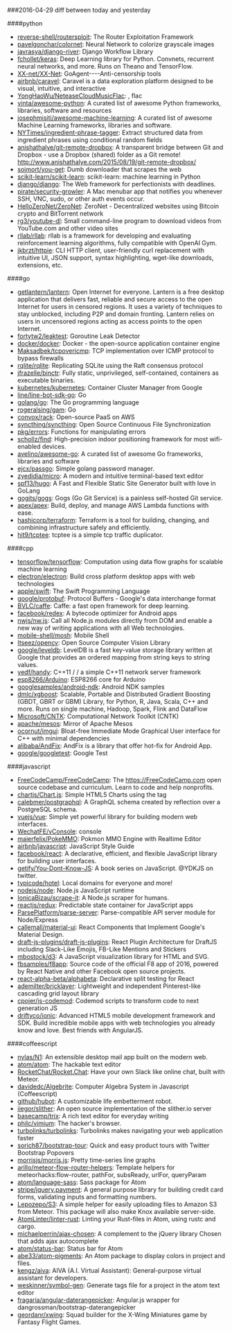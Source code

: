 ###2016-04-29
diff between today and yesterday

####python
* [reverse-shell/routersploit](https://github.com/reverse-shell/routersploit): The Router Exploitation Framework
* [pavelgonchar/colornet](https://github.com/pavelgonchar/colornet): Neural Network to colorize grayscale images
* [javrasya/django-river](https://github.com/javrasya/django-river): Django Workflow Library
* [fchollet/keras](https://github.com/fchollet/keras): Deep Learning library for Python. Convnets, recurrent neural networks, and more. Runs on Theano and TensorFlow.
* [XX-net/XX-Net](https://github.com/XX-net/XX-Net): GoAgent----Anti-censorship tools
* [airbnb/caravel](https://github.com/airbnb/caravel): Caravel is a data exploration platform designed to be visual, intuitive, and interactive
* [YongHaoWu/NeteaseCloudMusicFlac](https://github.com/YongHaoWu/NeteaseCloudMusicFlac): , flac
* [vinta/awesome-python](https://github.com/vinta/awesome-python): A curated list of awesome Python frameworks, libraries, software and resources
* [josephmisiti/awesome-machine-learning](https://github.com/josephmisiti/awesome-machine-learning): A curated list of awesome Machine Learning frameworks, libraries and software.
* [NYTimes/ingredient-phrase-tagger](https://github.com/NYTimes/ingredient-phrase-tagger): Extract structured data from ingredient phrases using conditional random fields
* [anishathalye/git-remote-dropbox](https://github.com/anishathalye/git-remote-dropbox): A transparent bridge between Git and Dropbox - use a Dropbox (shared) folder as a Git remote!  http://www.anishathalye.com/2015/08/19/git-remote-dropbox/
* [soimort/you-get](https://github.com/soimort/you-get): Dumb downloader that scrapes the web
* [scikit-learn/scikit-learn](https://github.com/scikit-learn/scikit-learn): scikit-learn: machine learning in Python
* [django/django](https://github.com/django/django): The Web framework for perfectionists with deadlines.
* [pirate/security-growler](https://github.com/pirate/security-growler): A Mac menubar app that notifies you whenever SSH, VNC, sudo, or other auth events occur.
* [HelloZeroNet/ZeroNet](https://github.com/HelloZeroNet/ZeroNet): ZeroNet - Decentralized websites using Bitcoin crypto and BitTorrent network
* [rg3/youtube-dl](https://github.com/rg3/youtube-dl): Small command-line program to download videos from YouTube.com and other video sites
* [rllab/rllab](https://github.com/rllab/rllab): rllab is a framework for developing and evaluating reinforcement learning algorithms, fully compatible with OpenAI Gym.
* [jkbrzt/httpie](https://github.com/jkbrzt/httpie): CLI HTTP client, user-friendly curl replacement with intuitive UI, JSON support, syntax highlighting, wget-like downloads, extensions, etc.

####go
* [getlantern/lantern](https://github.com/getlantern/lantern): Open Internet for everyone. Lantern is a free desktop application that delivers fast, reliable and secure access to the open Internet for users in censored regions. It uses a variety of techniques to stay unblocked, including P2P and domain fronting. Lantern relies on users in uncensored regions acting as access points to the open Internet.
* [fortytw2/leaktest](https://github.com/fortytw2/leaktest): Goroutine Leak Detector
* [docker/docker](https://github.com/docker/docker): Docker - the open-source application container engine
* [Maksadbek/tcpovericmp](https://github.com/Maksadbek/tcpovericmp): TCP implementation over ICMP protocol to bypass firewalls
* [rqlite/rqlite](https://github.com/rqlite/rqlite): Replicating SQLite using the Raft consensus protocol
* [jfrazelle/binctr](https://github.com/jfrazelle/binctr): Fully static, unprivileged, self-contained, containers as executable binaries.
* [kubernetes/kubernetes](https://github.com/kubernetes/kubernetes): Container Cluster Manager from Google
* [line/line-bot-sdk-go](https://github.com/line/line-bot-sdk-go): Go
* [golang/go](https://github.com/golang/go): The Go programming language
* [rogeralsing/gam](https://github.com/rogeralsing/gam): Go
* [convox/rack](https://github.com/convox/rack): Open-source PaaS on AWS
* [syncthing/syncthing](https://github.com/syncthing/syncthing): Open Source Continuous File Synchronization
* [pkg/errors](https://github.com/pkg/errors): Functions for manipulating errors
* [schollz/find](https://github.com/schollz/find): High-precision indoor positioning framework for most wifi-enabled devices.
* [avelino/awesome-go](https://github.com/avelino/awesome-go): A curated list of awesome Go frameworks, libraries and software
* [ejcx/passgo](https://github.com/ejcx/passgo): Simple golang password manager.
* [zyedidia/micro](https://github.com/zyedidia/micro): A modern and intuitive terminal-based text editor
* [spf13/hugo](https://github.com/spf13/hugo): A Fast and Flexible Static Site Generator built with love in GoLang
* [gogits/gogs](https://github.com/gogits/gogs): Gogs (Go Git Service) is a painless self-hosted Git service.
* [apex/apex](https://github.com/apex/apex): Build, deploy, and manage AWS Lambda functions with ease.
* [hashicorp/terraform](https://github.com/hashicorp/terraform): Terraform is a tool for building, changing, and combining infrastructure safely and efficiently.
* [hit9/tcptee](https://github.com/hit9/tcptee): tcptee is a simple tcp traffic duplicator.

####cpp
* [tensorflow/tensorflow](https://github.com/tensorflow/tensorflow): Computation using data flow graphs for scalable machine learning
* [electron/electron](https://github.com/electron/electron): Build cross platform desktop apps with web technologies
* [apple/swift](https://github.com/apple/swift): The Swift Programming Language
* [google/protobuf](https://github.com/google/protobuf): Protocol Buffers - Google's data interchange format
* [BVLC/caffe](https://github.com/BVLC/caffe): Caffe: a fast open framework for deep learning.
* [facebook/redex](https://github.com/facebook/redex): A bytecode optimizer for Android apps
* [nwjs/nw.js](https://github.com/nwjs/nw.js): Call all Node.js modules directly from DOM and enable a new way of writing applications with all Web technologies.
* [mobile-shell/mosh](https://github.com/mobile-shell/mosh): Mobile Shell
* [Itseez/opencv](https://github.com/Itseez/opencv): Open Source Computer Vision Library
* [google/leveldb](https://github.com/google/leveldb): LevelDB is a fast key-value storage library written at Google that provides an ordered mapping from string keys to string values.
* [yedf/handy](https://github.com/yedf/handy): C++11 /  / a simple C++11 network server framework
* [esp8266/Arduino](https://github.com/esp8266/Arduino): ESP8266 core for Arduino
* [googlesamples/android-ndk](https://github.com/googlesamples/android-ndk): Android NDK samples
* [dmlc/xgboost](https://github.com/dmlc/xgboost): Scalable, Portable and Distributed Gradient Boosting (GBDT, GBRT or GBM) Library, for Python, R, Java, Scala, C++ and more. Runs on single machine, Hadoop, Spark, Flink and DataFlow
* [Microsoft/CNTK](https://github.com/Microsoft/CNTK): Computational Network Toolkit (CNTK)
* [apache/mesos](https://github.com/apache/mesos): Mirror of Apache Mesos
* [ocornut/imgui](https://github.com/ocornut/imgui): Bloat-free Immediate Mode Graphical User interface for C++ with minimal dependencies
* [alibaba/AndFix](https://github.com/alibaba/AndFix): AndFix is a library that offer hot-fix for Android App.
* [google/googletest](https://github.com/google/googletest): Google Test

####javascript
* [FreeCodeCamp/FreeCodeCamp](https://github.com/FreeCodeCamp/FreeCodeCamp): The https://FreeCodeCamp.com open source codebase and curriculum. Learn to code and help nonprofits.
* [chartjs/Chart.js](https://github.com/chartjs/Chart.js): Simple HTML5 Charts using the <canvas> tag
* [calebmer/postgraphql](https://github.com/calebmer/postgraphql): A GraphQL schema created by reflection over a PostgreSQL schema.
* [vuejs/vue](https://github.com/vuejs/vue): Simple yet powerful library for building modern web interfaces.
* [WechatFE/vConsole](https://github.com/WechatFE/vConsole):  console 
* [maierfelix/PokeMMO](https://github.com/maierfelix/PokeMMO): Pokmon MMO Engine with Realtime Editor
* [airbnb/javascript](https://github.com/airbnb/javascript): JavaScript Style Guide
* [facebook/react](https://github.com/facebook/react): A declarative, efficient, and flexible JavaScript library for building user interfaces.
* [getify/You-Dont-Know-JS](https://github.com/getify/You-Dont-Know-JS): A book series on JavaScript. @YDKJS on twitter.
* [typicode/hotel](https://github.com/typicode/hotel): Local domains for everyone and more!
* [nodejs/node](https://github.com/nodejs/node): Node.js JavaScript runtime
* [IonicaBizau/scrape-it](https://github.com/IonicaBizau/scrape-it): A Node.js scraper for humans.
* [reactjs/redux](https://github.com/reactjs/redux): Predictable state container for JavaScript apps
* [ParsePlatform/parse-server](https://github.com/ParsePlatform/parse-server): Parse-compatible API server module for Node/Express
* [callemall/material-ui](https://github.com/callemall/material-ui): React Components that Implement Google's Material Design.
* [draft-js-plugins/draft-js-plugins](https://github.com/draft-js-plugins/draft-js-plugins): React Plugin Architecture for DraftJS including Slack-Like Emojis, FB-Like Mentions and Stickers
* [mbostock/d3](https://github.com/mbostock/d3): A JavaScript visualization library for HTML and SVG.
* [fbsamples/f8app](https://github.com/fbsamples/f8app): Source code of the official F8 app of 2016, powered by React Native and other Facebook open source projects.
* [react-alpha-beta/alphabeta](https://github.com/react-alpha-beta/alphabeta): Declarative split testing for React
* [ademilter/bricklayer](https://github.com/ademilter/bricklayer): Lightweight and independent Pinterest-like cascading grid layout library
* [cpojer/js-codemod](https://github.com/cpojer/js-codemod): Codemod scripts to transform code to next generation JS
* [driftyco/ionic](https://github.com/driftyco/ionic): Advanced HTML5 mobile development framework and SDK. Build incredible mobile apps with web technologies you already know and love. Best friends with AngularJS.

####coffeescript
* [nylas/N1](https://github.com/nylas/N1): An extensible desktop mail app built on the modern web.
* [atom/atom](https://github.com/atom/atom): The hackable text editor
* [RocketChat/Rocket.Chat](https://github.com/RocketChat/Rocket.Chat): Have your own Slack like online chat, built with Meteor.
* [davidedc/Algebrite](https://github.com/davidedc/Algebrite): Computer Algebra System in Javascript (Coffeescript)
* [github/hubot](https://github.com/github/hubot): A customizable life embetterment robot.
* [iiegor/slither](https://github.com/iiegor/slither): An open source implementation of the slither.io server
* [basecamp/trix](https://github.com/basecamp/trix): A rich text editor for everyday writing
* [philc/vimium](https://github.com/philc/vimium): The hacker's browser.
* [turbolinks/turbolinks](https://github.com/turbolinks/turbolinks): Turbolinks makes navigating your web application faster
* [sorich87/bootstrap-tour](https://github.com/sorich87/bootstrap-tour): Quick and easy product tours with Twitter Bootstrap Popovers
* [morrisjs/morris.js](https://github.com/morrisjs/morris.js): Pretty time-series line graphs
* [arillo/meteor-flow-router-helpers](https://github.com/arillo/meteor-flow-router-helpers): Template helpers for meteorhacks:flow-router, pathFor, subsReady, urlFor, queryParam
* [atom/language-sass](https://github.com/atom/language-sass): Sass package for Atom
* [stripe/jquery.payment](https://github.com/stripe/jquery.payment): A general purpose library for building credit card forms, validating inputs and formatting numbers.
* [Lepozepo/S3](https://github.com/Lepozepo/S3): A simple helper for easily uploading files to Amazon S3 from Meteor. This package will also make Knox available server-side.
* [AtomLinter/linter-rust](https://github.com/AtomLinter/linter-rust): Linting your Rust-files in Atom, using rustc and cargo.
* [michaelperrin/ajax-chosen](https://github.com/michaelperrin/ajax-chosen): A complement to the jQuery library Chosen that adds ajax autocomplete
* [atom/status-bar](https://github.com/atom/status-bar): Status bar for Atom
* [abe33/atom-pigments](https://github.com/abe33/atom-pigments): An Atom package to display colors in project and files.
* [kengz/aiva](https://github.com/kengz/aiva): AIVA (A.I. Virtual Assistant): General-purpose virtual assistant for developers.
* [weskinner/symbol-gen](https://github.com/weskinner/symbol-gen): Generate tags file for a project in the atom text editor
* [fragaria/angular-daterangepicker](https://github.com/fragaria/angular-daterangepicker): Angular.js wrapper for dangrossman/bootstrap-daterangepicker
* [geordanr/xwing](https://github.com/geordanr/xwing): Squad builder for the X-Wing Miniatures game by Fantasy Flight Games.
